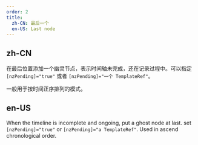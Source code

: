 ```yaml
---
order: 2
title:
  zh-CN: 最后一个
  en-US: Last node
---
```


## zh-CN

在最后位置添加一个幽灵节点，表示时间轴未完成，还在记录过程中。可以指定 `[nzPending]="true"` 或者 `[nzPending]="一个 TemplateRef"`。

一般用于按时间正序排列的模式。

## en-US

When the timeline is incomplete and ongoing, put a ghost node at last. set `[nzPending]="true"` or `[nzPending]="a TemplateRef"`. Used in ascend chronological order.
